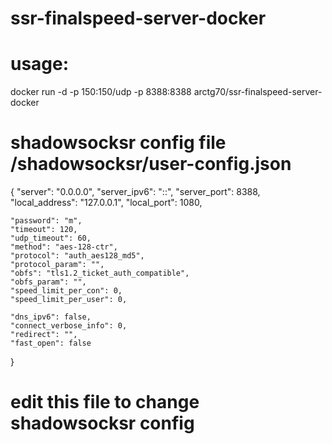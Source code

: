# ssr-finalspeed-server-docker
# usage:
docker run -d -p 150:150/udp -p 8388:8388 arctg70/ssr-finalspeed-server-docker

# shadowsocksr config file /shadowsocksr/user-config.json
{
    "server": "0.0.0.0",
    "server_ipv6": "::",
    "server_port": 8388,
    "local_address": "127.0.0.1",
    "local_port": 1080,

    "password": "m",
    "timeout": 120,
    "udp_timeout": 60,
    "method": "aes-128-ctr",
    "protocol": "auth_aes128_md5",
    "protocol_param": "",
    "obfs": "tls1.2_ticket_auth_compatible",
    "obfs_param": "",
    "speed_limit_per_con": 0,
    "speed_limit_per_user": 0,

    "dns_ipv6": false,
    "connect_verbose_info": 0,
    "redirect": "",
    "fast_open": false
}
# edit this file to change shadowsocksr config
